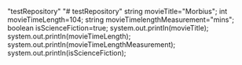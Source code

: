 "testRepository" 
"# testRepository" 
string movieTitle="Morbius";
int movieTimeLength=104;
string movieTimelengthMeasurement="mins";
boolean isScienceFiction=true;
system.out.printIn(movieTitle); 
system.out.printIn(movieTimeLength);
system.out.printIn(movieTimeLengthMeasurement);
system.out.printIn(isScienceFiction);

